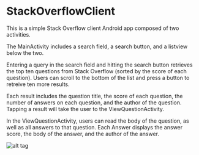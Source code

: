 # StackOverflowClient
This is a simple Stack Overflow client Android app composed of two activities.

The MainActivity includes a search field, a search button, and a listview below the two. 

Entering a query in the search field and hitting the search button retrieves the top ten questions from Stack Overflow (sorted by the score of each question). Users can scroll to the bottom of the list and press a button to retreive ten more results.

Each result includes the question title, the score of each question, the number of answers on each question, and the author of the question. Tapping a result will take the user to the ViewQuestionActivity.

In the ViewQuestionActivity, users can read the body of the question, as well as all answers to that question. Each Answer displays the answer score, the body of the answer, and the author of the answer.

![alt tag](http://i65.tinypic.com/30u2xiu.jpg)
